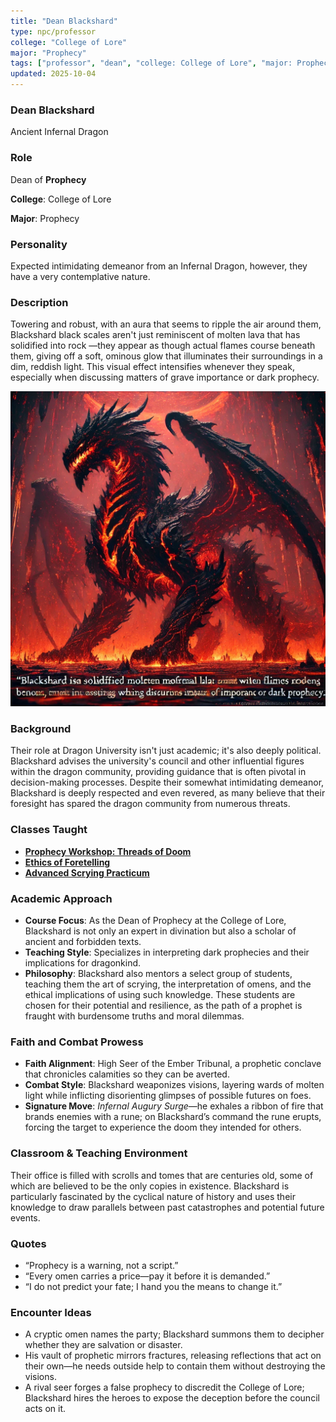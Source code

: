 ```yaml
---
title: "Dean Blackshard"
type: npc/professor
college: "College of Lore"
major: "Prophecy"
tags: ["professor", "dean", "college: College of Lore", "major: Prophecy","variant:infernal"]
updated: 2025-10-04
---
```


### Dean Blackshard

Ancient Infernal Dragon

### Role

Dean of **Prophecy**

**College**: College of Lore

**Major**: Prophecy

### Personality

Expected intimidating demeanor from an Infernal Dragon, however, they have a very contemplative nature.

### Description

Towering and robust, with an aura that seems to ripple the air around them, Blackshard black scales aren't just reminiscent of molten lava that has solidified into rock —they appear as though actual flames course beneath them, giving off a soft, ominous glow that illuminates their surroundings in a dim, reddish light. This visual effect intensifies whenever they speak, especially when discussing matters of grave importance or dark prophecy.

![CAD3177A-B0E7-4E3E-A960-A93E6CD2B8B6](/assets/images/CAD3177A-B0E7-4E3E-A960-A93E6CD2B8B6.webp)

### Background

Their role at Dragon University isn't just academic; it's also deeply political. Blackshard advises the university's council and other influential figures within the dragon community, providing guidance that is often pivotal in decision-making processes. Despite their somewhat intimidating demeanor, Blackshard is deeply respected and even revered, as many believe that their foresight has spared the dragon community from numerous threats.

### Classes Taught


- **[Prophecy Workshop: Threads of Doom](../Academics/course-catalog.md#prophecy-workshop-threads-of-doom)**
- **[Ethics of Foretelling](../Academics/course-catalog.md#ethics-of-foretelling)**
- **[Advanced Scrying Practicum](../Academics/course-catalog.md#advanced-scrying-practicum)**

### Academic Approach

- **Course Focus**: As the Dean of Prophecy at the College of Lore, Blackshard is not only an expert in divination but also a scholar of ancient and forbidden texts.
- **Teaching Style**: Specializes in interpreting dark prophecies and their implications for dragonkind.
- **Philosophy**: Blackshard also mentors a select group of students, teaching them the art of scrying, the interpretation of omens, and the ethical implications of using such knowledge. These students are chosen for their potential and resilience, as the path of a prophet is fraught with burdensome truths and moral dilemmas.

### Faith and Combat Prowess

- **Faith Alignment**: High Seer of the Ember Tribunal, a prophetic conclave that chronicles calamities so they can be averted.
- **Combat Style**: Blackshard weaponizes visions, layering wards of molten light while inflicting disorienting glimpses of possible futures on foes.
- **Signature Move**: *Infernal Augury Surge*—he exhales a ribbon of fire that brands enemies with a rune; on Blackshard’s command the rune erupts, forcing the target to experience the doom they intended for others.

### Classroom & Teaching Environment

Their office is filled with scrolls and tomes that are centuries old, some of which are believed to be the only copies in existence. Blackshard is particularly fascinated by the cyclical nature of history and uses their knowledge to draw parallels between past catastrophes and potential future events.

### Quotes

- “Prophecy is a warning, not a script.”
- “Every omen carries a price—pay it before it is demanded.”
- “I do not predict your fate; I hand you the means to change it.”

### Encounter Ideas

- A cryptic omen names the party; Blackshard summons them to decipher whether they are salvation or disaster.
- His vault of prophetic mirrors fractures, releasing reflections that act on their own—he needs outside help to contain them without destroying the visions.
- A rival seer forges a false prophecy to discredit the College of Lore; Blackshard hires the heroes to expose the deception before the council acts on it.
